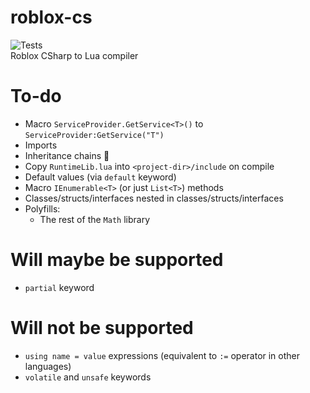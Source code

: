 ﻿# roblox-cs

![Tests](https://github.com/R-unic/roblox-cs/actions/workflows/tests.yml/badge.svg)  
Roblox CSharp to Lua compiler

# To-do
- Macro `ServiceProvider.GetService<T>()` to `ServiceProvider:GetService("T")`
- Imports
- Inheritance chains 🤮
- Copy `RuntimeLib.lua` into `<project-dir>/include` on compile
- Default values (via `default` keyword)
- Macro `IEnumerable<T>` (or just `List<T>`) methods
- Classes/structs/interfaces nested in classes/structs/interfaces
- Polyfills:
	- The rest of the `Math` library

# Will maybe be supported
- `partial` keyword

# Will not be supported
- `using name = value` expressions (equivalent to `:=` operator in other languages)
- `volatile` and `unsafe` keywords